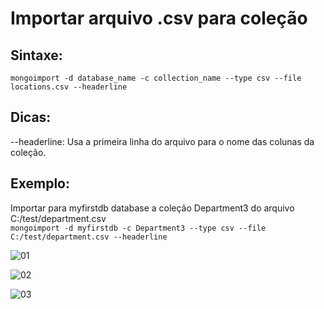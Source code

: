 # Importar arquivo .csv para coleção

## Sintaxe:
``` mongoimport -d database_name -c collection_name --type csv --file locations.csv --headerline ```

## Dicas:
--headerline: Usa a primeira linha do arquivo para o nome das colunas da coleção.

## Exemplo: 
Importar para myfirstdb database a coleção Department3 do arquivo C:/test/department.csv                             
``` mongoimport -d myfirstdb -c Department3 --type csv --file C:/test/department.csv --headerline ```

![01](https://raw.githubusercontent.com/brunogoncalves/docs/master/mongodb/imagens/importcsv01.png)

![02](https://raw.githubusercontent.com/brunogoncalves/docs/master/mongodb/imagens/importcsv02.png)

![03](https://raw.githubusercontent.com/brunogoncalves/docs/master/mongodb/imagens/importcsv03.png)



